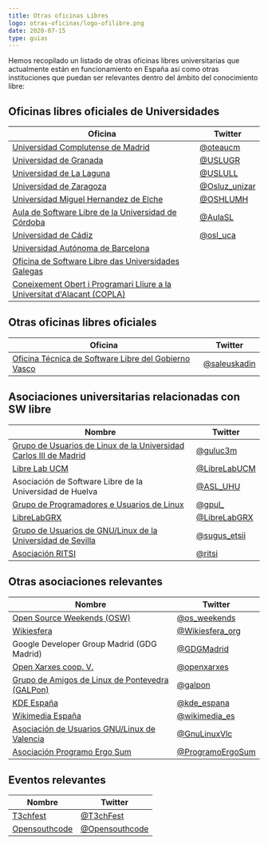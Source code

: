 ```yaml
---
title: Otras oficinas Libres
logo: otras-oficinas/logo-ofilibre.png
date: 2020-07-15
type: guias
---
```

Hemos recopilado un listado de otras oficinas libres universitarias que actualmente están en funcionamiento en España así como otras instituciones que puedan ser relevantes dentro del ámbito del conocimiento libre:

## Oficinas libres oficiales de Universidades 

| Oficina | Twitter |
| --- | --- |
| [Universidad Complutense de Madrid](https://www.ucm.es/oficina-de-software-libre/) | [@oteaucm](https://twitter.com/oteaucm) | 
| [Universidad de Granada](https://osl.ugr.es/) | [@USLUGR](https://twitter.com/OSLUGR) |
| [Universidad de La Laguna](https://osl.ull.es/) | [@USLULL](https://twitter.com/OSLULL) |
| [Universidad de Zaragoza](https://osluz.unizar.es/) | [@Osluz_unizar](https://twitter.com/Osluz_unizar) | 
| [Universidad Miguel Hernandez de Elche](https://oshl.edu.umh.es/) | [@OSHLUMH](https://twitter.com/OSHLUMH) |
| [Aula de Software Libre de la Universidad de Córdoba](https://www.uco.es/aulasoftwarelibre/) | [@AulaSL](https://twitter.com/AulaSL) |
| [Universidad de Cádiz](https://osluca.uca.es/) | [@osl_uca](https://twitter.com/osl_uca)|
| [Universidad Autónoma de Barcelona](https://opl.uab.es/) | |
| [Oficina de Software Libre das Universidades Galegas](http://osl.cixug.es/) | 
| [Coneixement Obert i Programari Lliure a la Universitat d'Alacant (COPLA)](https://blogs.ua.es/copla/) | 


## Otras oficinas libres oficiales

| Oficina | Twitter |
| --- | --- | 
| [Oficina Técnica de Software Libre del Gobierno Vasco](http://www.euskadi.eus/gobierno-vasco/software-libre/inicio/) | [@saleuskadin](https://twitter.com/saleuskadin) |


## Asociaciones universitarias relacionadas con SW libre

| Nombre | Twitter |
| --- | --- | 
| [Grupo de Usuarios de Linux de la Universidad Carlos III de Madrid](https://gul.es/) | [@guluc3m](https://twitter.com/guluc3m) | 
| [Libre Lab UCM](https://osl.ugr.es/) | [@LibreLabUCM](https://twitter.com/LibreLabUCM) |
| Asociación de Software Libre de la Universidad de Huelva | [@ASL_UHU](https://twitter.com/ASL_UHU) | 
| [Grupo de Programadores e Usuarios de Linux](https://www.gpul.org/) | [@gpul_](https://twitter.com/gpul_) | 
| [LibreLabGRX](https://librelabgrx.cc/) | [@LibreLabGRX](https://twitter.com/LibreLabGRX) | 
| [Grupo de Usuarios de GNU/Linux de la Universidad de Sevilla](https://sugus.eii.us.es/) | [@sugus_etsii](https://twitter.com/sugus_etsii) |
| [Asociación RITSI](https://ritsi.org/) | [@ritsi](https://twitter.com/ritsi) | 


## Otras asociaciones relevantes

| Nombre | Twitter | 
| --- | --- |
| [Open Source Weekends (OSW)](http://osweekends.com/) | [@os_weekends](https://twitter.com/os_weekends)| 
| [Wikiesfera](https://t.co/DASmA3Ka7P?amp=1) | [@Wikiesfera_org](https://twitter.com/Wikiesfera_org) | 
| Google Developer Group Madrid (GDG Madrid) | [@GDGMadrid](https://twitter.com/GDGMadrid) | 
| [Open Xarxes coop. V.](http://openxarxes.com/) | [@openxarxes](https://twitter.com/openxarxes) |
| [Grupo de Amigos de Linux de Pontevedra (GALPon)](https://www.galpon.org) | [@galpon](https://twitter.com/galpon) | 
| [KDE España](https://www.kde-espana.org) | [@kde_espana](https://twitter.com/kde_espana) | 
| [Wikimedia España](https://www.wikimedia.es/) | [@wikimedia_es](https://twitter.com/wikimedia_es) | 
| [Asociación de Usuarios GNU/Linux de Valencia](https://gnulinuxvalencia.org/) | [@GnuLinuxVlc](https://twitter.com/GnuLinuxVlc) |
| [Asociación Programo Ergo Sum](https://www.programoergosum.es/) | [@ProgramoErgoSum](https://twitter.com/ProgramoErgoSum) |


## Eventos relevantes

| Nombre | Twitter | 
| --- | --- | 
| [T3chfest](https://t3chfest.es/) | [@T3chFest](https://twitter.com/T3chFest) | 
| [Opensouthcode](https://www.opensouthcode.org) | [@Opensouthcode](https://twitter.com/Opensouthcode) | 

